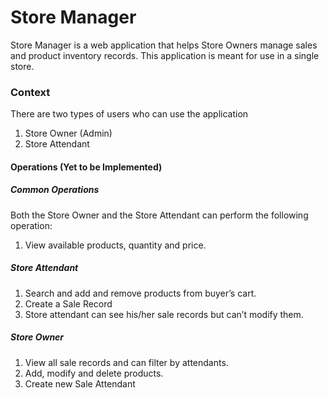 # Store Manager
Store Manager is a web application that helps Store Owners manage sales and product inventory
records. This application is meant for use in a single store.


### Context
There are two types of users who can use the application
1. Store Owner (Admin)
2. Store Attendant
#### Operations (Yet to be Implemented)

##### Common Operations
Both the Store Owner and the Store Attendant can perform the following operation:
1. View available products, quantity and price.

##### Store Attendant
1. Search and add and remove products from buyer’s cart.
2. Create a Sale Record
3. Store attendant can see his/her sale records but can’t modify them.

##### Store Owner
1. View  all sale records and can filter by attendants.
2. Add, modify and delete products.
3. Create new Sale Attendant
